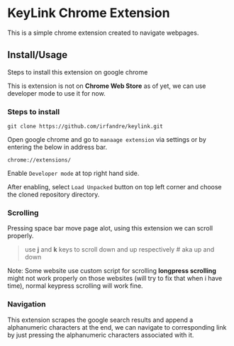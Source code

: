 # KeyLink Chrome Extension

This is a simple chrome extension created to navigate webpages.


## Install/Usage

Steps to install this extension on google chrome

This is extension is not on __Chrome Web Store__ as of yet, we can use developer mode to use it for now.


### Steps to install

`git clone https://github.com/irfandre/keylink.git`

Open google chrome and go to `manaage extension` via settings or by entering the below in address bar.

`chrome://extensions/`

Enable `Developer mode` at top right hand side.

After enabling, select `Load Unpacked` button on top left corner and choose the cloned repository directory.




### Scrolling 

Pressing space bar move page alot, using this extension we can scroll properly.


> use **j** and **k** keys to scroll down and up respectively # aka up and down


Note: Some website use custom script for scrolling __longpress scrolling__ might not work properly on those websites (will try to fix that when i have time), normal keypress scrolling will work fine.

### Navigation 

This extension scrapes the google search results and append a alphanumeric characters at the end, we can navigate to corresponding link by just pressing the alphanumeric characters associated with it.



